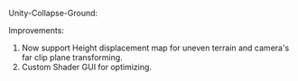 Unity-Collapse-Ground:

Improvements:
1. Now support Height displacement map for uneven terrain and camera's far clip plane transforming.
2. Custom Shader GUI for optimizing.